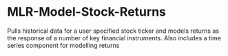 # MLR-Model-Stock-Returns
Pulls historical data for a user specified stock ticker and models returns as the response of a number of key financial instruments. Also includes a time series component for modelling returns
